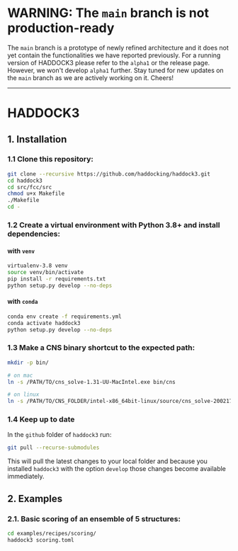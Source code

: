 # WARNING: The `main` branch is not production-ready

The `main` branch is a prototype of newly refined architecture and it
does not yet contain the functionalities we have reported previously.
For a running version of HADDOCK3 please refer to the `alpha1` or the
release page. However, we won't develop `alpha1` further. Stay tuned for
new updates on the `main` branch as we are actively working on it.
Cheers!

* * *

# HADDOCK3
## 1. Installation

### 1.1 Clone this repository:

```bash
git clone --recursive https://github.com/haddocking/haddock3.git
cd haddock3
cd src/fcc/src
chmod u+x Makefile
./Makefile
cd -
```

### 1.2 Create a virtual environment with Python 3.8+ and install dependencies:
#### with `venv`

```bash
virtualenv-3.8 venv
source venv/bin/activate
pip install -r requirements.txt
python setup.py develop --no-deps
```

#### with `conda`
```bash
conda env create -f requirements.yml
conda activate haddock3
python setup.py develop --no-deps
```

### 1.3 Make a CNS binary shortcut to the expected path:

```bash
mkdir -p bin/

# on mac
ln -s /PATH/TO/cns_solve-1.31-UU-MacIntel.exe bin/cns

# on linux
ln -s /PATH/TO/CNS_FOLDER/intel-x86_64bit-linux/source/cns_solve-2002171359.exe bin/cns
```

### 1.4 Keep up to date

In the `github` folder of `haddock3` run:

```bash
git pull --recurse-submodules
```

This will pull the latest changes to your local folder and because you
installed `haddock3` with the option `develop` those changes become
available immediately.

## 2. Examples

### 2.1. Basic scoring of an ensemble of 5 structures:

```bash
cd examples/recipes/scoring/
haddock3 scoring.toml
```
